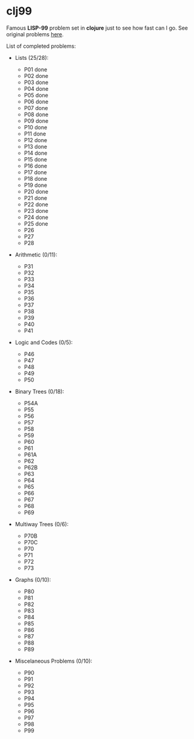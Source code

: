 # clj99

Famous **LISP-99** problem set in **clojure** just to see how fast can I go.
See original problems [here](http://www.ic.unicamp.br/~meidanis/courses/mc336/2006s2/funcional/L-99_Ninety-Nine_Lisp_Problems.html).

List of completed problems:
- Lists (25/28):
  - P01 done
  - P02 done
  - P03 done
  - P04 done
  - P05 done
  - P06 done
  - P07 done
  - P08 done
  - P09 done
  - P10 done
  - P11 done
  - P12 done 
  - P13 done 
  - P14 done
  - P15 done
  - P16 done
  - P17 done 
  - P18 done
  - P19 done
  - P20 done
  - P21 done
  - P22 done
  - P23 done
  - P24 done
  - P25 done
  - P26
  - P27
  - P28
  
- Arithmetic (0/11):
  - P31
  - P32
  - P33
  - P34
  - P35
  - P36
  - P37
  - P38
  - P39
  - P40
  - P41
  
- Logic and Codes (0/5):
  - P46
  - P47
  - P48
  - P49
  - P50
  
- Binary Trees (0/18):
  - P54A
  - P55
  - P56
  - P57
  - P58
  - P59
  - P60
  - P61
  - P61A
  - P62
  - P62B
  - P63
  - P64
  - P65
  - P66
  - P67
  - P68
  - P69
  
- Multiway Trees (0/6):
  - P70B
  - P70C
  - P70
  - P71
  - P72
  - P73
  
- Graphs (0/10):
  - P80
  - P81
  - P82
  - P83
  - P84
  - P85
  - P86
  - P87
  - P88
  - P89

- Miscelaneous Problems (0/10):
  - P90
  - P91
  - P92
  - P93
  - P94
  - P95
  - P96
  - P97
  - P98
  - P99

 






  
	  
